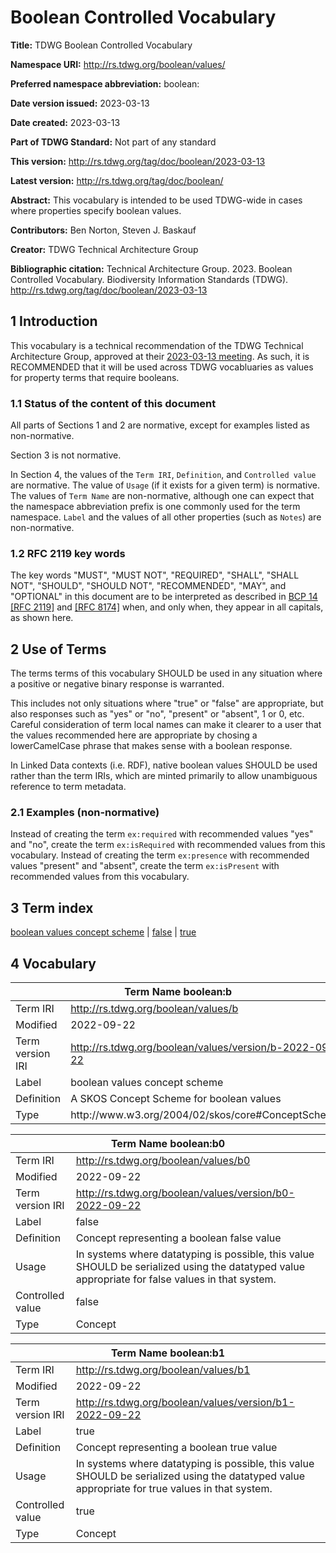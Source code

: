 # Boolean Controlled Vocabulary

**Title:** TDWG Boolean Controlled Vocabulary

**Namespace URI:** http://rs.tdwg.org/boolean/values/

**Preferred namespace abbreviation:** boolean:

**Date version issued:** 2023-03-13

**Date created:** 2023-03-13

**Part of TDWG Standard:** Not part of any standard

**This version:** http://rs.tdwg.org/tag/doc/boolean/2023-03-13

**Latest version:** http://rs.tdwg.org/tag/doc/boolean/

**Abstract:** This vocabulary is intended to be used TDWG-wide in cases where properties specify boolean values. 

**Contributors:** Ben Norton, Steven J. Baskauf

**Creator:** TDWG Technical Architecture Group

**Bibliographic citation:** Technical Architecture Group. 2023. Boolean Controlled Vocabulary. Biodiversity Information Standards (TDWG). <http://rs.tdwg.org/tag/doc/boolean/2023-03-13>


## 1 Introduction

This vocabulary is a technical recommendation of the TDWG Technical Architecture Group, approved at their [2023-03-13 meeting](https://github.com/tdwg/tag/blob/master/meetings/2023-03-13-tag-meeting-notes.pdf). As such, it is RECOMMENDED that it will be used across TDWG vocabluaries as values for property terms that require booleans. 

### 1.1 Status of the content of this document

All parts of Sections 1 and 2 are normative, except for examples listed as non-normative.

Section 3 is not normative.

In Section 4, the values of the `Term IRI`, `Definition`, and `Controlled value` are normative. The value of `Usage` (if it exists for a given term) is normative.  The values of `Term Name` are non-normative, although one can expect that the namespace abbreviation prefix is one commonly used for the term namespace.  `Label` and the values of all other properties (such as `Notes`) are non-normative.

### 1.2 RFC 2119 key words
The key words "MUST", "MUST NOT", "REQUIRED", "SHALL", "SHALL NOT", "SHOULD", "SHOULD NOT", "RECOMMENDED", "MAY", and "OPTIONAL" in this document are to be interpreted as described in [BCP 14](https://www.rfc-editor.org/info/bcp14) [\[RFC 2119\]](https://datatracker.ietf.org/doc/html/rfc2119) and [\[RFC 8174\]](https://datatracker.ietf.org/doc/html/rfc8174) when, and only when, they appear in all capitals, as shown here.

## 2 Use of Terms

The terms terms of this vocabulary SHOULD be used in any situation where a positive or negative binary response is warranted. 

This includes not only situations where "true" or "false" are appropriate, but also responses such as "yes" or "no", "present" or "absent", 1 or 0, etc. Careful consideration of term local names can make it clearer to a user that the values recommended here are appropriate by chosing a lowerCamelCase phrase that makes sense with a boolean response. 

In Linked Data contexts (i.e. RDF), native boolean values SHOULD be used rather than the term IRIs, which are minted primarily to allow unambiguous reference to term metadata.

### 2.1 Examples (non-normative)

Instead of creating the term `ex:required` with recommended values "yes" and "no", create the term `ex:isRequired` with recommended values from this vocabulary. Instead of creating the term `ex:presence` with recommended values "present" and "absent", create the term `ex:isPresent` with recommended values from this vocabulary. 

## 3 Term index


[boolean values concept scheme](#boolean_b) |
[false](#boolean_b0) |
[true](#boolean_b1) 

## 4 Vocabulary
<table>
	<thead>
		<tr>
			<th colspan="2"><a id="boolean_b"></a>Term Name  boolean:b</th>
		</tr>
	</thead>
	<tbody>
		<tr>
			<td>Term IRI</td>
			<td><a href="http://rs.tdwg.org/boolean/values/b">http://rs.tdwg.org/boolean/values/b</a></td>
		</tr>
		<tr>
			<td>Modified</td>
			<td>2022-09-22</td>
		</tr>
		<tr>
			<td>Term version IRI</td>
			<td><a href="http://rs.tdwg.org/boolean/values/version/b-2022-09-22">http://rs.tdwg.org/boolean/values/version/b-2022-09-22</a></td>
		</tr>
		<tr>
			<td>Label</td>
			<td>boolean values concept scheme</td>
		</tr>
		<tr>
			<td>Definition</td>
			<td>A SKOS Concept Scheme for boolean values</td>
		</tr>
		<tr>
			<td>Type</td>
			<td>http://www.w3.org/2004/02/skos/core#ConceptScheme</td>
		</tr>
	</tbody>
</table>

<table>
	<thead>
		<tr>
			<th colspan="2"><a id="boolean_b0"></a>Term Name  boolean:b0</th>
		</tr>
	</thead>
	<tbody>
		<tr>
			<td>Term IRI</td>
			<td><a href="http://rs.tdwg.org/boolean/values/b0">http://rs.tdwg.org/boolean/values/b0</a></td>
		</tr>
		<tr>
			<td>Modified</td>
			<td>2022-09-22</td>
		</tr>
		<tr>
			<td>Term version IRI</td>
			<td><a href="http://rs.tdwg.org/boolean/values/version/b0-2022-09-22">http://rs.tdwg.org/boolean/values/version/b0-2022-09-22</a></td>
		</tr>
		<tr>
			<td>Label</td>
			<td>false</td>
		</tr>
		<tr>
			<td>Definition</td>
			<td>Concept representing a boolean false value</td>
		</tr>
		<tr>
			<td>Usage</td>
			<td>In systems where datatyping is possible, this value SHOULD be serialized using the datatyped value appropriate for false values in that system.</td>
		</tr>
		<tr>
			<td>Controlled value</td>
			<td>false</td>
		</tr>
		<tr>
			<td>Type</td>
			<td>Concept</td>
		</tr>
	</tbody>
</table>

<table>
	<thead>
		<tr>
			<th colspan="2"><a id="boolean_b1"></a>Term Name  boolean:b1</th>
		</tr>
	</thead>
	<tbody>
		<tr>
			<td>Term IRI</td>
			<td><a href="http://rs.tdwg.org/boolean/values/b1">http://rs.tdwg.org/boolean/values/b1</a></td>
		</tr>
		<tr>
			<td>Modified</td>
			<td>2022-09-22</td>
		</tr>
		<tr>
			<td>Term version IRI</td>
			<td><a href="http://rs.tdwg.org/boolean/values/version/b1-2022-09-22">http://rs.tdwg.org/boolean/values/version/b1-2022-09-22</a></td>
		</tr>
		<tr>
			<td>Label</td>
			<td>true</td>
		</tr>
		<tr>
			<td>Definition</td>
			<td>Concept representing a boolean true value</td>
		</tr>
		<tr>
			<td>Usage</td>
			<td>In systems where datatyping is possible, this value SHOULD be serialized using the datatyped value appropriate for true values in that system.</td>
		</tr>
		<tr>
			<td>Controlled value</td>
			<td>true</td>
		</tr>
		<tr>
			<td>Type</td>
			<td>Concept</td>
		</tr>
	</tbody>
</table>


